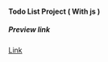 #### Todo List Project ( With js )

##### Preview link
[Link](https://varunuk09.github.io/Js-projects/project8/)
